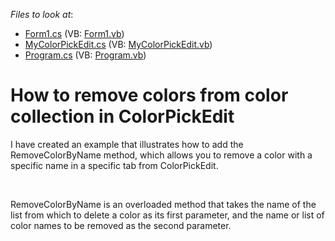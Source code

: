 <!-- default file list -->
*Files to look at*:

* [Form1.cs](./CS/Q445945/Form1.cs) (VB: [Form1.vb](./VB/Q445945/Form1.vb))
* [MyColorPickEdit.cs](./CS/Q445945/MyColorPickEdit.cs) (VB: [MyColorPickEdit.vb](./VB/Q445945/MyColorPickEdit.vb))
* [Program.cs](./CS/Q445945/Program.cs) (VB: [Program.vb](./VB/Q445945/Program.vb))
<!-- default file list end -->
# How to remove colors from color collection in ColorPickEdit


<p>I have created an example that illustrates how to add the RemoveColorByName method, which allows you to remove a color with a specific name in a specific tab from ColorPickEdit.</p><br />
<p>RemoveColorByName is an overloaded method that takes the name of the list from which to delete a color as its first parameter, and the name or list of color names to be removed as the second parameter.</p>

<br/>


